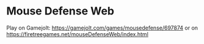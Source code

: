 # Mouse Defense Web
Play on Gamejolt: https://gamejolt.com/games/mousedefense/697874
or on https://firetreegames.net/mouseDefenseWeb/index.html

